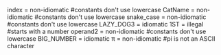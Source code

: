 index = non-idiomatic #constants don't use lowercase
CatName = non-idiomatic #constants don't use lowercase
snake_case = non-idiomatic #constants don't use lowercase
LAZY_DOG3 = idiomatic
1ST = illegal #starts with a number
operand2 = non-idiomatic #constants don't use lowercase
BIG_NUMBER = idiomatic
π = non-idiomatic #pi is not an ASCII character